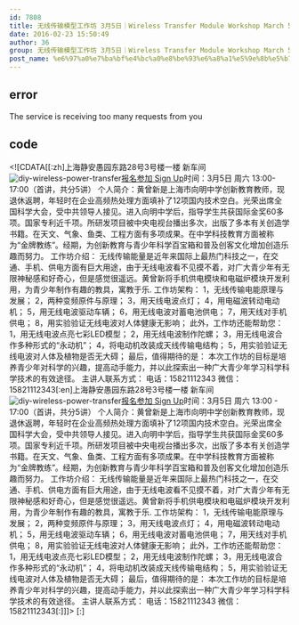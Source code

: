 ```yaml
---
id: 7808
title: 无线传输模型工作坊 3月5日｜Wireless Transfer Module Workshop March 5th
date: 2016-02-23 15:50:49
author: 36
group: 无线传输模型工作坊 3月5日｜Wireless Transfer Module Workshop March 5th
post_name: %e6%97%a0%e7%ba%bf%e4%bc%a0%e8%be%93%e6%a8%a1%e5%9e%8b%e5%b7%a5%e4%bd%9c%e5%9d%8a-1%e6%9c%8830%e6%97%a5%ef%bd%9cwireless-transfer-modle-workshop-jan-30th
---
```


## error
The service is receiving too many requests from you

## code
 <!\[CDATA\[\[:zh\]上海静安愚园东路28号3号楼一楼 新车间 ![diy-wireless-power-transfer](http://139.162.84.35/wp-content/uploads/2016/01/diy-wireless-power-transfer.jpg)[报名参加 Sign Up](http://www.huodongxing.com/event/3323341231700 "立即报名")时间：3月5日 周六 13:00-17:00（首讲，共分5讲） 个人简介：黄曾新是上海市向明中学创新教育教师，现退休返聘，年轻时在企业高频热处理方面填补了12项国内技术空白。光荣出席全国科学大会，受中共领导人接见。进入向明中学后，指导学生共获国际金奖60多项。国家专利近千项。所研发项目被中央电视台播出多次，出版了多本有关创造学书籍。在天文、气象、鱼类、工程方面有多项成果。在中学科技教育方面被称为“金牌教练”。经期，为创新教育与青少年科学百宝箱和普及创客文化增加创造乐趣而努力。 工作坊介绍： 无线传输能量是近年来国际上最热门科技之一，在交通、手机、供电方面有巨大用途，由于无线电波看不见摸不着，对广大青少年有无限神秘感和好奇心，但是感觉很遥远。黄曾新将手机供电模块和电磁炉模块开发利用，为青少年制作有趣的教具，寓教于乐. 工作坊架构： 1，无线传输电能原理与发展； 2，两种变频原件与原理； 3，用天线电波点灯； 4，用电磁波转动电动机； 5，用无线电波驱动车辆； 6，用无线电波对蓄电池供电； 7，用天线对手机供电； 8，用实验验证无线电波对人体健康无影响； 此外，工作坊还能帮助您： 1，用无线电波点亮七彩LED模型； 2，用无线电波制作陀螺； 3，用无线电波合作多种形式的“永动机”； 4，将电动机改装成天线传输电结构； 5，用实验验证无线电波对人体及植物是否无大碍； 最后，值得期待的是： 本次工作坊的目标是培养青少年对科学的兴趣，提高动手能力，并以此探索出一种广大青少年学习科学科学技术的有效途径。 主讲人联系方式： 电话：15821112343 微信：15821112343\[:en\]上海静安愚园东路28号3号楼一楼 新车间 ![diy-wireless-power-transfer](http://139.162.84.35/wp-content/uploads/2016/01/diy-wireless-power-transfer.jpg)[报名参加 Sign Up](http://www.huodongxing.com/event/3323341231700 "立即报名")时间：3月5日 周六 13:00 - 17:00（首讲，共分5讲） 个人简介：黄曾新是上海市向明中学创新教育教师，现退休返聘，年轻时在企业高频热处理方面填补了12项国内技术空白。光荣出席全国科学大会，受中共领导人接见。进入向明中学后，指导学生共获国际金奖60多项。国家专利近千项。所研发项目被中央电视台播出多次，出版了多本有关创造学书籍。在天文、气象、鱼类、工程方面有多项成果。在中学科技教育方面被称为“金牌教练”。经期，为创新教育与青少年科学百宝箱和普及创客文化增加创造乐趣而努力。 工作坊介绍： 无线传输能量是近年来国际上最热门科技之一，在交通、手机、供电方面有巨大用途，由于无线电波看不见摸不着，对广大青少年有无限神秘感和好奇心，但是感觉很遥远。黄曾新将手机供电模块和电磁炉模块开发利用，为青少年制作有趣的教具，寓教于乐. 工作坊架构： 1，无线传输电能原理与发展； 2，两种变频原件与原理； 3，用天线电波点灯； 4，用电磁波转动电动机； 5，用无线电波驱动车辆； 6，用无线电波对蓄电池供电； 7，用天线对手机供电； 8，用实验验证无线电波对人体健康无影响； 此外，工作坊还能帮助您： 1，用无线电波点亮七彩LED模型； 2，用无线电波制作陀螺； 3，用无线电波合作多种形式的“永动机”； 4，将电动机改装成天线传输电结构； 5，用实验验证无线电波对人体及植物是否无大碍； 最后，值得期待的是： 本次工作坊的目标是培养青少年对科学的兴趣，提高动手能力，并以此探索出一种广大青少年学习科学科学技术的有效途径。 主讲人联系方式： 电话：15821112343 微信：15821112343\[:\]\]\]> \[:\]
